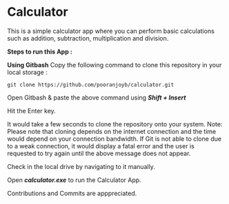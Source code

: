 # Calculator

This is a simple calculator app where you can perform basic calculations such as addition, subtraction, multiplication and division.

**Steps to run this App :**

**Using Gitbash**  Copy the following command to clone this repository in your local storage :

```git clone https://github.com/pooranjoyb/calculator.git```

Open Gitbash & paste the above command using ***Shift + Insert***

Hit the Enter key.

It would take a few seconds to clone the repository onto your system. Note: Please note that cloning depends on the internet connection and the time would depend on your connection bandwidth. If Git is not able to clone due to a weak connection, it would display a fatal error and the user is requested to try again until the above message does not appear.

Check in the local drive by navigating to it manually.

Open ***calculator.exe*** to run the Calculator App.

Contributions and Commits are apppreciated.
